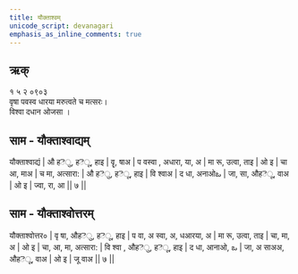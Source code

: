 ```yaml
---
title: यौक्ताश्वम्
unicode_script: devanagari  
emphasis_as_inline_comments: true
---   
```


## ऋक्

१ ५ २ ०९०३   
वृषा पवस्व धारया मरुत्वते च मत्सरः।  
विश्वा दधान ओजसा  ।

## साम - यौक्ताश्वाद्यम्

यौक्ताश्वाद्यं | औ               हెु, हెू, हाइ | वॄ,           षाअ | प             वस्वा ,          अधारा,  या, अ | मा          रू, उत्वा, ताइ |  ओ           इ | चा                आ, माअ | च             मा, अत्सारा: |   औ                  हెु, हెू, हाइ |  वि              श्वाअ | द           धा, अनाओఒ | जा,             सा, औहెू, वाअ | ओ         इ | ज्वा,            रा, आ || ७ ||

## साम - यौक्ताश्वोत्तरम्

यौक्ताश्वोत्तर० | वृ               षा, औहెु, हెू, हाइ | प            वा, अ          स्वा, अ, धआरया, अ | मा         रू, उत्वा, ताइ |  चा,         मा, अ | ओ          इ | चा,           आ, मा, अत्सारा: | वि                श्वा , औहెु, हెू, हाइ | द            धा, आनाओ, ఒ | जा, अ              साअअ, औहెू, वाअ | ओ         इ | जू           वाअ  || ७ ||
